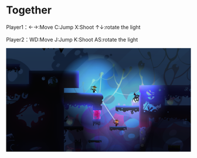 # Together

Player1：←→:Move C:Jump X:Shoot ↑↓:rotate the light

Player2：WD:Move J:Jump K:Shoot AS:rotate the light

![](Level1.png)
